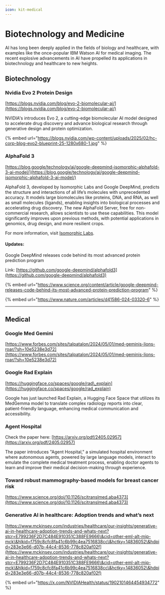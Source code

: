 ```yaml
---
icon: kit-medical
---
```


# Biotechnology  and Medicine

AI has long been deeply applied in the fields of biology and healthcare, with examples like the once-popular IBM Watson AI for medical imaging. The recent explosive advancements in AI have propelled its applications in biotechnology and healthcare to new heights.



## Biotechnology

### Nvidia Evo 2 Protein Design

[https://blogs.nvidia.com/blog/evo-2-biomolecular-ai/](https://blogs.nvidia.com/blog/evo-2-biomolecular-ai/)

NVIDIA's introduces Evo 2, a cutting-edge biomolecular AI model designed to accelerate drug discovery and advance biological research through generative design and protein optimization.

{% embed url="https://blogs.nvidia.com/wp-content/uploads/2025/02/hc-corp-blog-evo2-blueprint-25-1280x680-1.jpg" %}

### AlphaFold 3

[https://blog.google/technology/ai/google-deepmind-isomorphic-alphafold-3-ai-model/](https://blog.google/technology/ai/google-deepmind-isomorphic-alphafold-3-ai-model/)

AlphaFold 3, developed by Isomorphic Labs and Google DeepMind, predicts the structure and interactions of all life’s molecules with unprecedented accuracy. It models large biomolecules like proteins, DNA, and RNA, as well as small molecules (ligands), enabling insights into biological processes and accelerating drug discovery. The new AlphaFold Server, free for non-commercial research, allows scientists to use these capabilities. This model significantly improves upon previous methods, with potential applications in genomics, drug design, and more resilient crops.

For more information, visit [Isomorphic Labs](https://www.isomorphiclabs.com/articles/alphafold-3-predicts-the-structure-and-interactions-of-all-of-lifes-molecules).

#### Updates:

Google DeepMind releases code behind its most advanced protein prediction program

Link: [https://github.com/google-deepmind/alphafold3](https://github.com/google-deepmind/alphafold3)

{% embed url="https://www.science.org/content/article/google-deepmind-releases-code-behind-its-most-advanced-protein-prediction-program" %}

{% embed url="https://www.nature.com/articles/d41586-024-03320-6" %}

***

## Medical

### Google Med Gemini

[https://www.forbes.com/sites/talpatalon/2024/05/01/med-geminis-lions-roar/?sh=10e5238e3d72](https://www.forbes.com/sites/talpatalon/2024/05/01/med-geminis-lions-roar/?sh=10e5238e3d72)



### Google Rad Explain

[https://huggingface.co/spaces/google/rad\_explain](https://huggingface.co/spaces/google/rad_explain)

Google has just launched Rad Explain, a Hugging Face Space that utilizes its MedGemma model to translate complex radiology reports into clear, patient-friendly language, enhancing medical communication and accessibility.



### Agent Hospital&#x20;

Check the paper here: [https://arxiv.org/pdf/2405.02957](https://arxiv.org/pdf/2405.02957)

The paper introduces "Agent Hospital," a simulated hospital environment where autonomous agents, powered by large language models, interact to emulate the complete medical treatment process, enabling doctor agents to learn and improve their medical decision-making through experience.



### Toward robust mammography-based models for breast cancer risk

[https://www.science.org/doi/10.1126/scitranslmed.aba4373](https://www.science.org/doi/10.1126/scitranslmed.aba4373)



### Generative AI in healthcare: Adoption trends and what’s next

[https://www.mckinsey.com/industries/healthcare/our-insights/generative-ai-in-healthcare-adoption-trends-and-whats-next?stcr=E799236F2D7C484E910351C388FE9666\&cid=other-eml-alt-mip-mck\&hlkid=f759c8cfc8fa41c6b99c4ea7516838cc\&hctky=14836052\&hdpid=283e3e66-d07b-44c4-8536-778c820af02f](https://www.mckinsey.com/industries/healthcare/our-insights/generative-ai-in-healthcare-adoption-trends-and-whats-next?stcr=E799236F2D7C484E910351C388FE9666\&cid=other-eml-alt-mip-mck\&hlkid=f759c8cfc8fa41c6b99c4ea7516838cc\&hctky=14836052\&hdpid=283e3e66-d07b-44c4-8536-778c820af02f)



{% embed url="https://x.com/NVIDIAHealth/status/1902101464454934772" %}

